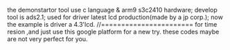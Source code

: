 the demonstartor tool use c language & arm9 s3c2410 hardware;
develop tool is ads2.1;
used for driver latest lcd production(made by a jp corp.);
now the example is driver a 4.3'lcd.
//=======================
for time resion ,and just use this google platform for a new try. these codes maybe are not very perfect for you.